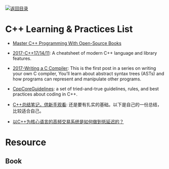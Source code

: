 [![返回目录](https://user-images.githubusercontent.com/5803001/38079637-ff0abcf0-3371-11e8-9b76-ad651620afc7.jpg)](https://github.com/wxyyxc1992/Awesome-Lists)

# C++ Learning & Practices List

* [Master C++ Programming With Open-Source Books](https://www.ossblog.org/master-c-programming-with-open-source-books/)

* [2017-C++17/14/11](https://parg.co/b1f): A cheatsheet of modern C++ language and library features.

* [2017-Writing a C Compiler](https://parg.co/Upi): This is the first post in a series on writing your own C compiler, You’ll learn about abstract syntax trees (ASTs) and how programs can represent and manipulate other programs.

* [CppCoreGuidelines](https://github.com/isocpp/CppCoreGuidelines): a set of tried-and-true guidelines, rules, and best practices about coding in C++.

- [C++总结笔记，供新手观看](https://zhuanlan.zhihu.com/p/30996101): 还是要有扎实的基础。以下是自己的一份总结，比较适合自己。

- [以C++为核心语言的高频交易系统是如何做到低延迟的？](https://www.zhihu.com/question/23185359/answer/137034841)

# Resource 

## Book


